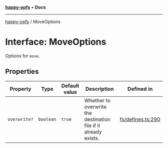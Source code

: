 [**happy-opfs**](../README.md) • **Docs**

***

[happy-opfs](../README.md) / MoveOptions

# Interface: MoveOptions

Options for `move`.

## Properties

| Property | Type | Default value | Description | Defined in |
| ------ | ------ | ------ | ------ | ------ |
| `overwrite?` | `boolean` | `true` | Whether to overwrite the destination file if it already exists. | [fs/defines.ts:290](https://github.com/JiangJie/happy-opfs/blob/1fc39add615fcd3c1ee38b13edeb0d38cd3481c4/src/fs/defines.ts#L290) |
